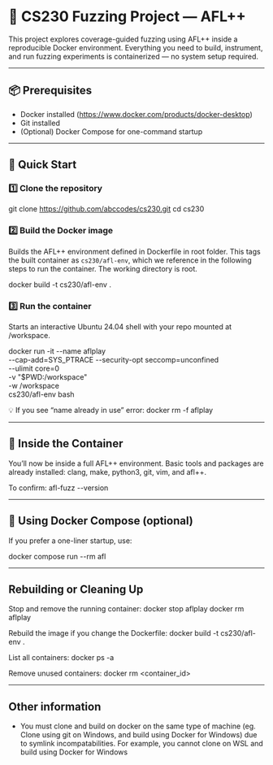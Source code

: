 # 🧪 CS230 Fuzzing Project — AFL++

This project explores coverage-guided fuzzing using AFL++ inside a reproducible Docker environment.
Everything you need to build, instrument, and run fuzzing experiments is containerized — no system setup required.

---

## 📦 Prerequisites

- Docker installed (https://www.docker.com/products/docker-desktop)
- Git installed
- (Optional) Docker Compose for one-command startup

---

## 🚀 Quick Start

### 1️⃣ Clone the repository
git clone https://github.com/abccodes/cs230.git
cd cs230

### 2️⃣ Build the Docker image
Builds the AFL++ environment defined in Dockerfile in root folder. This tags the built container as `cs230/afl-env`, which we reference in the following steps to run the container. The working directory is root.

docker build -t cs230/afl-env .

### 3️⃣ Run the container
Starts an interactive Ubuntu 24.04 shell with your repo mounted at /workspace.

docker run -it --name aflplay \
  --cap-add=SYS_PTRACE --security-opt seccomp=unconfined \
  --ulimit core=0 \
  -v "$PWD:/workspace" \
  -w /workspace \
  cs230/afl-env bash

💡 If you see “name already in use” error:
docker rm -f aflplay

---

## 🧰 Inside the Container

You’ll now be inside a full AFL++ environment.
Basic tools and packages are already installed: clang, make, python3, git, vim, and afl++.

To confirm:
afl-fuzz --version

---

## 🧩 Using Docker Compose (optional)

If you prefer a one-liner startup, use:

docker compose run --rm afl

---

## Rebuilding or Cleaning Up

Stop and remove the running container:
docker stop aflplay
docker rm aflplay

Rebuild the image if you change the Dockerfile:
docker build -t cs230/afl-env .

List all containers:
docker ps -a

Remove unused containers:
docker rm <container_id>

---

## Other information

- You must clone and build on docker on the same type of machine (eg. Clone using git on Windows, and build using Docker for Windows) due to symlink incompatabilities. For example, you cannot clone on WSL and build using Docker for Windows
